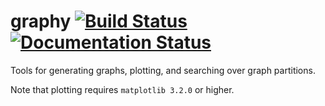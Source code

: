 graphy [![Build Status](https://travis-ci.org/artemyk/graphy.svg?branch=master)](https://travis-ci.org/artemyk/graphy) [![Documentation Status](https://readthedocs.org/projects/graphy/badge/?version=latest)](https://readthedocs.org/projects/graphy/?badge=latest)
===================================================================================================================

Tools for generating graphs, plotting, and searching over graph partitions.

Note that plotting requires `matplotlib 3.2.0` or higher.
